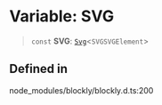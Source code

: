 # Variable: SVG

> `const` **SVG**: [`Svg`](../index.md)\<`SVGSVGElement`\>

## Defined in

node_modules/blockly/blockly.d.ts:200
